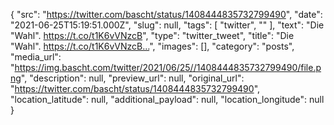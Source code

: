 {
  "src": "https://twitter.com/bascht/status/1408444835732799490",
  "date": "2021-06-25T15:19:51.000Z",
  "slug": null,
  "tags": [
    "twitter",
    ""
  ],
  "text": "Die \"Wahl\". https://t.co/t1K6vVNzcB",
  "type": "twitter_tweet",
  "title": "Die \"Wahl\". https://t.co/t1K6vVNzcB…",
  "images": [],
  "category": "posts",
  "media_url": "https://img.bascht.com/twitter/2021/06/25//1408444835732799490/file.png",
  "description": null,
  "preview_url": null,
  "original_url": "https://twitter.com/bascht/status/1408444835732799490",
  "location_latitude": null,
  "additional_payload": null,
  "location_longitude": null
}